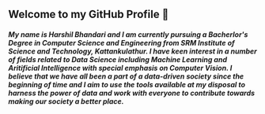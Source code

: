 ## Welcome to my GitHub Profile 🤘
##### My name is Harshil Bhandari and I am currently pursuing a Bacherlor's Degree in Computer Science and Engineering from SRM Institute of Science and Technology, Kattankulathur. I have keen interest in a number of fields related to Data Science including Machine Learning and Aritificial Intelligence with special emphasis on Computer Vision. I believe that we have all been a part of a data-driven society since the beginning of time and I aim to use the tools available at my disposal to harness the power of data and work with everyone to contribute towards making our society a better place.



<!--
**Harshil7875/Harshil7875** is a ✨ _special_ ✨ repository because its `README.md` (this file) appears on your GitHub profile.

Here are some ideas to get you started:

- 🔭 I’m currently working on ...
- 🌱 I’m currently learning ...
- 👯 I’m looking to collaborate on ...
- 🤔 I’m looking for help with ...
- 💬 Ask me about ...
- 📫 How to reach me: ...
- 😄 Pronouns: ...
- ⚡ Fun fact: ...
-->
